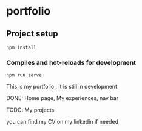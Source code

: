 # portfolio

## Project setup
```
npm install
```

### Compiles and hot-reloads for development
```
npm run serve
```

This is my portfolio , it is still in development

  DONE: Home page, My experiences, nav bar
  
  TODO: My projects
  
  you can find my CV on my linkedin if needed
